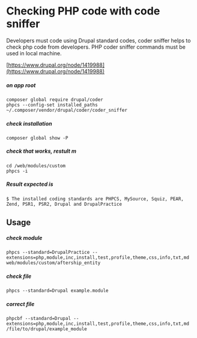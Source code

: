 # Checking PHP code with code sniffer

Developers must code using Drupal standard codes, coder sniffer helps to check php code from developers. PHP coder sniffer commands must be used in local machine.

[https://www.drupal.org/node/1419988](https://www.drupal.org/node/1419988)

##### on app root

```
composer global require drupal/coder
phpcs --config-set installed_paths ~/.composer/vendor/drupal/coder/coder_sniffer
```

##### check installation

```
composer global show -P
```

##### check that works, restult m

```
cd /web/modules/custom
phpcs -i
```

##### Result expected is

```
$ The installed coding standards are PHPCS, MySource, Squiz, PEAR, Zend, PSR1, PSR2, Drupal and DrupalPractice
```

## Usage

##### check module

```
phpcs --standard=DrupalPractice --extensions=php,module,inc,install,test,profile,theme,css,info,txt,md web/modules/custom/aftership_entity
```

##### check file

```
phpcs --standard=Drupal example.module
```

##### correct file

```
phpcbf --standard=Drupal --extensions=php,module,inc,install,test,profile,theme,css,info,txt,md /file/to/drupal/example_module
```



